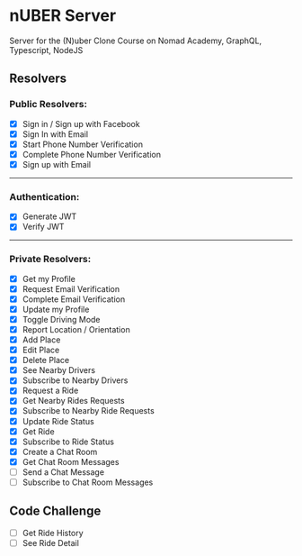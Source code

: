 # nUBER Server

Server for the (N)uber Clone Course on Nomad Academy, GraphQL, Typescript, NodeJS


## Resolvers

### Public Resolvers:

-  [x] Sign in / Sign up with Facebook
-  [x] Sign In with Email
-  [x] Start Phone Number Verification
-  [x] Complete Phone Number Verification
-  [x] Sign up with Email

---

### Authentication:

-  [x] Generate JWT
-  [x] Verify JWT

---

### Private Resolvers: 

-  [x] Get my Profile
-  [x] Request Email Verification
-  [x] Complete Email Verification
-  [x] Update my Profile
-  [x] Toggle Driving Mode
-  [x] Report Location / Orientation
-  [x] Add Place
-  [x] Edit Place
-  [x] Delete Place
-  [x] See Nearby Drivers
-  [x] Subscribe to Nearby Drivers
-  [x] Request a Ride
-  [x] Get Nearby Rides Requests
-  [x] Subscribe to Nearby Ride Requests
-  [x] Update Ride Status
-  [x] Get Ride
-  [x] Subscribe to Ride Status
-  [x] Create a Chat Room
-  [x] Get Chat Room Messages
-  [ ] Send a Chat Message
-  [ ] Subscribe to Chat Room Messages

## Code Challenge

- [ ] Get Ride History
- [ ] See Ride Detail